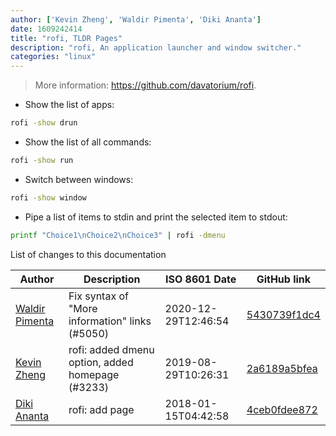 ```yaml
---
author: ['Kevin Zheng', 'Waldir Pimenta', 'Diki Ananta']
date: 1609242414
title: "rofi, TLDR Pages"
description: "rofi, An application launcher and window switcher."
categories: "linux"
---
```

> More information: <https://github.com/davatorium/rofi>.

- Show the list of apps:

```bash
rofi -show drun
```

- Show the list of all commands:

```bash
rofi -show run
```

- Switch between windows:

```bash
rofi -show window
```

- Pipe a list of items to stdin and print the selected item to stdout:

```bash
printf "Choice1\nChoice2\nChoice3" | rofi -dmenu
```
List of changes to this documentation


Author | Description | ISO 8601 Date | GitHub link
------|-----|-----|-----
[Waldir Pimenta](mailto:waldyrious@gmail.com) | Fix syntax of "More information" links (#5050) | 2020-12-29T12:46:54 | [5430739f1dc4](https://github.com/tldr-pages/tldr/commit/5430739f1dc4d29b85b838e594550ba6c133001f)
[Kevin Zheng](mailto:coffeevector@gmail.com) | rofi: added dmenu option, added homepage (#3233) | 2019-08-29T10:26:31 | [2a6189a5bfea](https://github.com/tldr-pages/tldr/commit/2a6189a5bfeab17bf58cb2d40f9ab58829e12053)
[Diki Ananta](mailto:diki1aap@gmail.com) | rofi: add page | 2018-01-15T04:42:58 | [4ceb0fdee872](https://github.com/tldr-pages/tldr/commit/4ceb0fdee87287e448e3684a3c8da31412dc5dbe)

